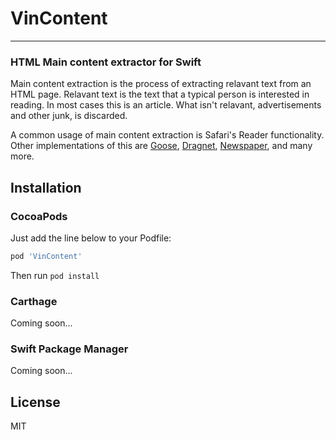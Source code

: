 # VinContent
------------

### HTML Main content extractor for Swift

Main content extraction is the process of extracting relavant text from an HTML page.  Relavant text is the
text that a typical person is interested in reading.  In most cases this is an article.  What isn't relavant,
advertisements and other junk, is discarded.

A common usage of main content extraction is Safari's Reader functionality.  Other implementations of this are
[Goose](https://github.com/GravityLabs/goose), [Dragnet](https://github.com/dragnet-org/dragnet), [Newspaper](https://github.com/codelucas/newspaper), and many more.

Installation
------------

### CocoaPods

Just add the line below to your Podfile:

```ruby
pod 'VinContent'
```

Then run `pod install`

### Carthage

Coming soon...

### Swift Package Manager

Coming soon...

License
-------

MIT


